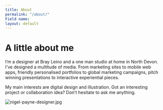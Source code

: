 ```yaml
---
title: About
permalink: "/about/"
Field name: 
layout: default
---
```


# A little about me

I’m a designer at Bray Leino and a one man studio at home in North Devon. I've designed a multitude of media. From marketing sites to mobile web apps, friendly personalised portfolios to global marketing campaigns, pitch winning presentations to interactive experiential pieces.

My main interests are digital design and illustration. Got an interesting project or collaboration idea? Don’t hesitate to ask me anything.

![nigel-payne-designer.jpg](/uploads/nigel-payne-designer.jpg)
